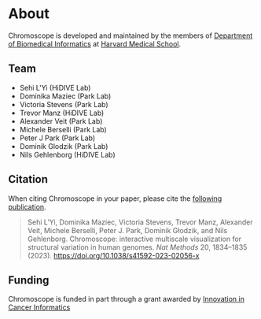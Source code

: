 # About 

Chromoscope is developed and maintained by the members of [Department of Biomedical Informatics](https://dbmi.hms.harvard.edu/) at [Harvard Medical School](https://hms.harvard.edu/).

## Team
- Sehi L'Yi (HiDIVE Lab)
- Dominika Maziec (Park Lab)
- Victoria Stevens (Park Lab)
- Trevor Manz (HiDIVE Lab)
- Alexander Veit (Park Lab)
- Michele Berselli (Park Lab)
- Peter J Park (Park Lab)
- Dominik Glodzik (Park Lab)
- Nils Gehlenborg (HiDIVE Lab)

## Citation

When citing Chromoscope in your paper, please cite the [following publication](https://10.31219/osf.io/pyqrx).

> Sehi L’Yi, Dominika Maziec, Victoria Stevens, Trevor Manz, Alexander Veit, Michele Berselli, Peter J. Park, Dominik Głodzik, and Nils Gehlenborg. Chromoscope: interactive multiscale visualization for structural variation in human genomes. _Nat Methods_ 20, 1834–1835 (2023). https://doi.org/10.1038/s41592-023-02056-x

## Funding

Chromoscope is funded in part through a grant awarded by [Innovation in Cancer Informatics](https://www.the-ici-fund.org/)

